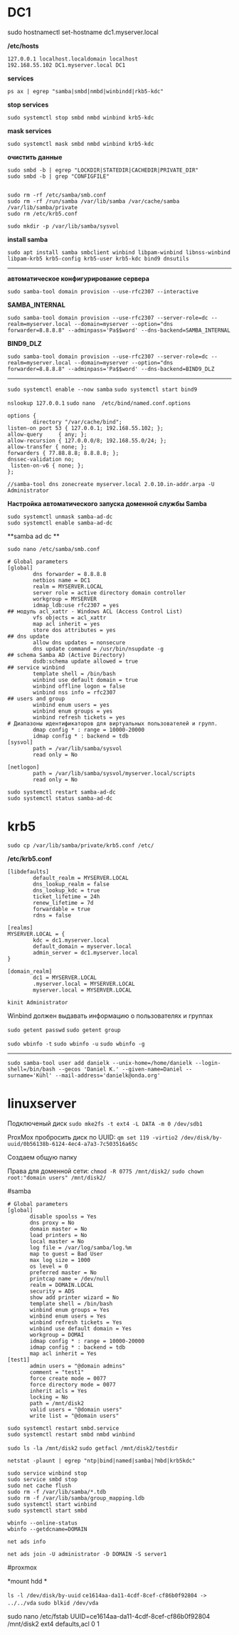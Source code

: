 # DC1
sudo hostnamectl set-hostname dc1.myserver.local

**/etc/hosts**
```
127.0.0.1 localhost.localdomain localhost
192.168.55.102 DC1.myserver.local DC1
```

**services**

`ps ax | egrep "samba|smbd|nmbd|winbindd|rkb5-kdc"`

**stop services**

`sudo systemctl stop smbd nmbd winbind krb5-kdc`

**mask services**

`sudo systemctl mask smbd nmbd winbind krb5-kdc`


**очистить данные**

```
sudo smbd -b | egrep "LOCKDIR|STATEDIR|CACHEDIR|PRIVATE_DIR"
sudo smbd -b | grep "CONFIGFILE"


sudo rm -rf /etc/samba/smb.conf
sudo rm -rf /run/samba /var/lib/samba /var/cache/samba /var/lib/samba/private
sudo rm /etc/krb5.conf
```

`sudo mkdir -p /var/lib/samba/sysvol`

**install samba**

`sudo apt install samba smbclient winbind libpam-winbind libnss-winbind libpam-krb5 krb5-config krb5-user krb5-kdc bind9 dnsutils`

---------------------------------------------
**автоматическое конфигурирование сервера**
 
`sudo samba-tool domain provision --use-rfc2307 --interactive`

**SAMBA_INTERNAL**

`sudo samba-tool domain provision --use-rfc2307 --server-role=dc --realm=myserver.local --domain=myserver --option="dns forwarder=8.8.8.8" --adminpass='Pa$$word' --dns-backend=SAMBA_INTERNAL`

**BIND9_DLZ**

`sudo samba-tool domain provision --use-rfc2307 --server-role=dc --realm=myserver.local --domain=myserver --option="dns forwarder=8.8.8.8" --adminpass='Pa$$word' --dns-backend=BIND9_DLZ`

---------------------------------------

`sudo systemctl enable --now samba`
`sudo systemctl start bind9`


`nslookup 127.0.0.1`
`sudo nano  /etc/bind/named.conf.options  `

```
options {
        directory "/var/cache/bind";
listen-on port 53 { 127.0.0.1; 192.168.55.102; };
allow-query     { any; };
allow-recursion { 127.0.0.0/8; 192.168.55.0/24; };
allow-transfer { none; };
forwarders { 77.88.8.8; 8.8.8.8; };
dnssec-validation no;
 listen-on-v6 { none; };
};

```

`//samba-tool dns zonecreate myserver.local 2.0.10.in-addr.arpa -U Administrator`

**Настройка автоматического запуска доменной службы Samba**
```
sudo systemctl unmask samba-ad-dc
sudo systemctl enable samba-ad-dc
```

**samba ad dc  **

`sudo nano /etc/samba/smb.conf `

```
# Global parameters
[global]
        dns forwarder = 8.8.8.8
        netbios name = DC1
        realm = MYSERVER.LOCAL
        server role = active directory domain controller
        workgroup = MYSERVER
        idmap_ldb:use rfc2307 = yes
## модуль acl_xattr - Windows ACL (Access Control List)
        vfs objects = acl_xattr
        map acl inherit = yes
        store dos attributes = yes
## dns update
        allow dns updates = nonsecure
        dns update command = /usr/bin/nsupdate -g
## schema Samba AD (Active Directory)
        dsdb:schema update allowed = true
## service winbind
        template shell = /bin/bash
        winbind use default domain = true
        winbind offline logon = false
        winbind nss info = rfc2307
## users and group
        winbind enum users = yes
        winbind enum groups = yes
        winbind refresh tickets = yes
# Диапазоны идентификаторов для виртуальных пользователей и групп.
        dmap config * : range = 10000-20000
        idmap config * : backend = tdb
[sysvol]
        path = /var/lib/samba/sysvol
        read only = No

[netlogon]
        path = /var/lib/samba/sysvol/myserver.local/scripts
        read only = No
```

```
sudo systemctl restart samba-ad-dc
sudo systemctl status samba-ad-dc
```

# krb5
`sudo cp /var/lib/samba/private/krb5.conf /etc/`

**/etc/krb5.conf**

```
[libdefaults]
        default_realm = MYSERVER.LOCAL
        dns_lookup_realm = false
        dns_lookup_kdc = true
        ticket_lifetime = 24h
        renew_lifetime = 7d
        forwardable = true
        rdns = false

[realms]
MYSERVER.LOCAL = {
        kdc = dc1.myserver.local
        default_domain = myserver.local
        admin_server = dc1.myserver.local
}

[domain_realm]
        dc1 = MYSERVER.LOCAL
        .myserver.local = MYSERVER.LOCAL
        myserver.local = MYSERVER.LOCAL

```
`kinit Administrator`



Winbind должен выдавать информацию о пользователях и группах

`sudo getent passwd`
`sudo getent group`

`sudo wbinfo -t`
`sudo wbinfo -u`
`sudo wbinfo -g`


-----------------------
```
sudo samba-tool user add danielk --unix-home=/home/danielk --login-shell=/bin/bash --gecos 'Daniel K.' --given-name=Daniel --surname='Kühl' --mail-address='danielk@onda.org'
```

# linuxserver

Подключеный диск
`sudo mke2fs -t ext4 -L DATA -m 0 /dev/sdb1`

ProxMox
пробросить диск по UUID:
`qm set 119 -virtio2 /dev/disk/by-uuid/0b56138b-6124-4ec4-a7a3-7c503516a65c`

Создаем общую папку

Права для доменной сети:
`chmod -R 0775 /mnt/disk2/`
`sudo chown root:"domain users" /mnt/disk2/`


#samba

 ```
# Global parameters
[global]
        disable spoolss = Yes
        dns proxy = No
        domain master = No
        load printers = No
        local master = No
        log file = /var/log/samba/log.%m
        map to guest = Bad User
        max log size = 1000
        os level = 0
        preferred master = No
        printcap name = /dev/null
        realm = DOMAIN.LOCAL
        security = ADS
        show add printer wizard = No
        template shell = /bin/bash
        winbind enum groups = Yes
        winbind enum users = Yes
        winbind refresh tickets = Yes
        winbind use default domain = Yes
        workgroup = DOMAI
        idmap config * : range = 10000-20000
        idmap config * : backend = tdb
        map acl inherit = Yes
[test1]
        admin users = "@domain admins"
        comment = "test1"
        force create mode = 0077
        force directory mode = 0077
        inherit acls = Yes
        locking = No
        path = /mnt/disk2
        valid users = "@domain users"
        write list = "@domain users"        
```


```
sudo systemctl restart smbd.service
sudo systemctl restart smbd nmbd winbind
```

`sudo ls -la /mnt/disk2`
`sudo getfacl /mnt/disk2/testdir`


`netstat -plaunt | egrep "ntp|bind|named|samba|?mbd|krb5kdc"`


```
sudo service winbind stop
sudo service smbd stop
sudo net cache flush
sudo rm -f /var/lib/samba/*.tdb
sudo rm -f /var/lib/samba/group_mapping.ldb
sudo systemctl start winbind
sudo systemctl start smbd
```


```
wbinfo --online-status
wbinfo --getdcname=DOMAIN

```

```
net ads info

net ads join -U administrator -D DOMAIN -S server1

```

#proxmox

*mount hdd *

`ls -l /dev/disk/by-uuid`
`ce1614aa-da11-4cdf-8cef-cf86b0f92804 -> ../../vda`
`sudo blkid /dev/vda`

sudo nano /etc/fstab
UUID=ce1614aa-da11-4cdf-8cef-cf86b0f92804       /mnt/disk2      ext4    defaults,acl 0 1






